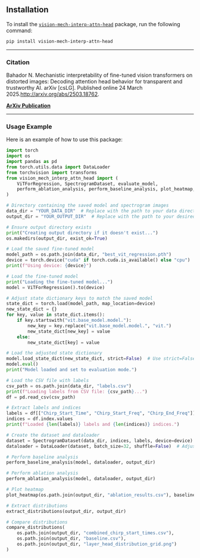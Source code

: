 ## Installation

To install the [`vision-mech-interp-attn-head`](https://pypi.org/project/vision-mech-interp-attn-head/) package, run the following command:

```bash
pip install vision-mech-interp-attn-head
```
---

### Citation
Bahador N. Mechanistic interpretability of fine-tuned vision transformers on distorted images: Decoding attention head behavior for transparent and trustworthy AI. arXiv [csLG]. Published online 24 March 2025.http://arxiv.org/abs/2503.18762. 

**[ArXiv Publication](https://arxiv.org/pdf/2503.18762)**

---

### Usage Example

Here is an example of how to use this package:

```python
import torch
import os
import pandas as pd 
from torch.utils.data import DataLoader
from torchvision import transforms
from vision_mech_interp_attn_head import (
    ViTForRegression, SpectrogramDataset, evaluate_model,
    perform_ablation_analysis, perform_baseline_analysis, plot_heatmap, extract_distributions, compare_distributions
)

# Directory containing the saved model and spectrogram images
data_dir = "YOUR_DATA_DIR"  # Replace with the path to your data directory
output_dir = "YOUR_OUTPUT_DIR"  # Replace with the path to your desired output directory

# Ensure output directory exists
print("Creating output directory if it doesn't exist...")
os.makedirs(output_dir, exist_ok=True)

# Load the saved fine-tuned model
model_path = os.path.join(data_dir, "best_vit_regression.pth")
device = torch.device("cuda" if torch.cuda.is_available() else "cpu")
print(f"Using device: {device}")

# Load the fine-tuned model
print("Loading the fine-tuned model...")
model = ViTForRegression().to(device)

# Adjust state dictionary keys to match the saved model
state_dict = torch.load(model_path, map_location=device)
new_state_dict = {}
for key, value in state_dict.items():
    if key.startswith("vit.base_model.model."):
        new_key = key.replace("vit.base_model.model.", "vit.")
        new_state_dict[new_key] = value
    else:
        new_state_dict[key] = value

# Load the adjusted state dictionary
model.load_state_dict(new_state_dict, strict=False)  # Use strict=False to ignore missing keys
model.eval()
print("Model loaded and set to evaluation mode.")

# Load the CSV file with labels
csv_path = os.path.join(data_dir, "labels.csv")
print(f"Loading labels from CSV file: {csv_path}...")
df = pd.read_csv(csv_path)

# Extract labels and indices
labels = df[["Chirp_Start_Time", "Chirp_Start_Freq", "Chirp_End_Freq"]].values
indices = df.index.values
print(f"Loaded {len(labels)} labels and {len(indices)} indices.")

# Create the dataset and dataloader
dataset = SpectrogramDataset(data_dir, indices, labels, device=device)
dataloader = DataLoader(dataset, batch_size=32, shuffle=False)  # Adjust batch_size as needed

# Perform baseline analysis
perform_baseline_analysis(model, dataloader, output_dir)

# Perform ablation analysis
perform_ablation_analysis(model, dataloader, output_dir)

# Plot heatmap
plot_heatmap(os.path.join(output_dir, "ablation_results.csv"), baseline_loss=2465.65, output_path=os.path.join(output_dir, "heatmap.png"))

# Extract distributions
extract_distributions(output_dir, output_dir)

# Compare distributions
compare_distributions(
    os.path.join(output_dir, "combined_chirp_start_times.csv"),
    os.path.join(output_dir, "baseline.csv"),
    os.path.join(output_dir, "layer_head_distribution_grid.png")
)
```

